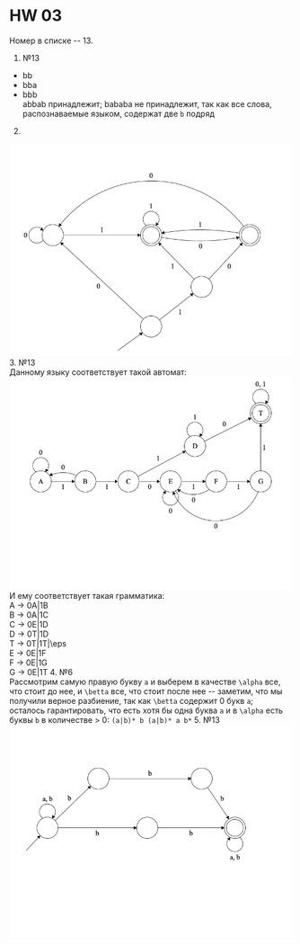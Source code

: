 # HW 03

Номер в списке -- 13.

1. №13 <br>
- bb
- bba
- bbb <br>
abbab принадлежит; bababa не принадлежит, так как все слова, распознаваемые языком, содержат две `b` подряд
2. <br>
![](img/img3.png)
3. №13 <br>
Данному языку соответствует такой автомат: 
![](img/img2.png) 
И ему соответствует такая грамматика: <br>
A -> 0A|1B <br>
B -> 0A|1C <br>
C -> 0E|1D <br>
D -> 0T|1D <br>
T -> 0T|1T|\eps <br>
E -> 0E|1F <br>
F -> 0E|1G <br>
G -> 0E|1T
4. №6 <br> 
Рассмотрим самую правую букву `a` и выберем в качестве `\alpha` все, что стоит до нее, и `\betta` все,
что стоит после нее -- заметим, что мы получили верное разбиение, так как `\betta` содержит 0 букв `a`;  
осталось гарантировать, что есть хотя бы одна буква `a` и в `\alpha` есть буквы `b` в количестве > 0:
`(a|b)* b (a|b)* a b*`
5. №13
![](img/img1.png)
